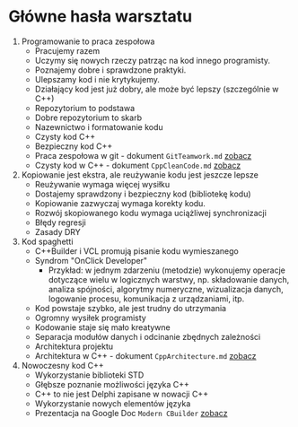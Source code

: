 # Główne hasła warsztatu

1. Programowanie to praca zespołowa
	* Pracujemy razem
	* Uczymy się nowych rzeczy patrząc na kod innego programisty. 
	* Poznajemy dobre i sprawdzone praktyki. 
	* Ulepszamy kod i nie krytykujemy. 
	* Działający kod jest już dobry, ale może być lepszy (szczególnie w C++)
	* Repozytorium to podstawa
	* Dobre repozytorium to skarb
	* Nazewnictwo i formatowanie kodu
	* Czysty kod C++
	* Bezpieczny kod C++
	* Praca zespołowa w git - dokument `GitTeamwork.md` [zobacz](./GitTeamwork.md)
	* Czysty kod w C++ - dokument `CppCleanCode.md` [zobacz](./CppCleanCode.md)
2. Kopiowanie jest ekstra, ale reużywanie kodu jest jeszcze lepsze
	* Reużywanie wymaga więcej wysiłku
	* Dostajemy sprawdzony i bezpieczny kod (bibliotekę kodu)
	* Kopiowanie zazwyczaj wymaga korekty kodu.
	* Rozwój skopiowanego kodu wymaga uciążliwej synchronizacji
	* Błędy regresji
	* Zasady DRY
3. Kod spaghetti
	* C++Builder i VCL promują pisanie kodu wymieszanego
	* Syndrom "OnClick Developer"
		* Przykład: w jednym zdarzeniu (metodzie) wykonujemy operacje dotyczące wielu w logicznych warstwy, np. składowanie danych, analiza spójności, algorytmy numeryczne, wizualizacja danych, logowanie procesu, komunikacja z urządzaniami, itp.
	* Kod powstaje szybko, ale jest trudny do utrzymania
	* Ogromny wysiłek programisty
	* Kodowanie staje się mało kreatywne
	* Separacja modułów danych i odcinanie zbędnych zależności
	* Architektura projektu
	* Architektura w C++ - dokument `CppArchitecture.md` [zobacz](./CppArchitecture.md)
4. Nowoczesny kod C++
	* Wykorzystanie biblioteki STD
	* Głębsze poznanie możliwości języka C++
	* C++ to nie jest Delphi zapisane w nowacji C++
	* Wykorzystanie nowych elementów języka
	* Prezentacja na Google Doc `Modern CBuilder` [zobacz](https://docs.google.com/presentation/d/18e-Kh9cbru_3Ab5fTEBM17qkClN4t0h7bpKp5fxeMxY/edit?usp=sharing)

